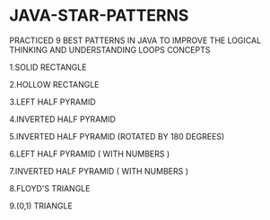 # JAVA-STAR-PATTERNS

PRACTICED 9 BEST PATTERNS IN JAVA TO IMPROVE THE LOGICAL THINKING AND UNDERSTANDING LOOPS CONCEPTS

1.SOLID RECTANGLE

2.HOLLOW RECTANGLE

3.LEFT HALF PYRAMID

4.INVERTED HALF PYRAMID

5.INVERTED HALF PYRAMID (ROTATED BY 180 DEGREES)

6.LEFT HALF PYRAMID ( WITH NUMBERS )

7.INVERTED HALF PYRAMID ( WITH NUMBERS )      

8.FLOYD'S TRIANGLE

9.(0,1) TRIANGLE

